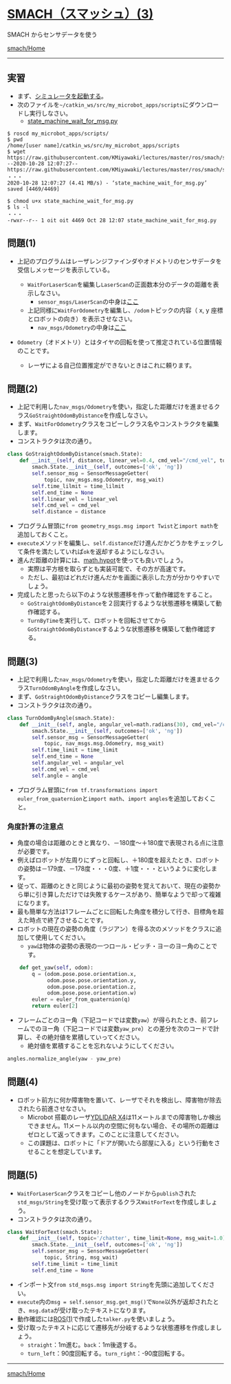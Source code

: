 # [SMACH（スマッシュ）(3)](http://wiki.ros.org/smach)

SMACH からセンサデータを使う

[smach/Home](Home.md)

---

## 実習

- まず、[シミュレータを起動する](../stage_simulator/stage_simulator_01.md)。
- 次のファイルを`~/catkin_ws/src/my_microbot_apps/scripts`にダウンロードし実行しなさい。
  - [state_machine_wait_for_msg.py](https://raw.githubusercontent.com/KMiyawaki/lectures/master/ros/smach/smach_03/state_machine_wait_for_msg.py)

```shell
$ roscd my_microbot_apps/scripts/
$ pwd
/home/[user name]/catkin_ws/src/my_microbot_apps/scripts
$ wget https://raw.githubusercontent.com/KMiyawaki/lectures/master/ros/smach/smach_03/state_machine_wait_for_msg.py
--2020-10-28 12:07:27--  https://raw.githubusercontent.com/KMiyawaki/lectures/master/ros/smach/smach_03/state_machine_wait_for_msg.py
・・・
2020-10-28 12:07:27 (4.41 MB/s) - ‘state_machine_wait_for_msg.py’ saved [4469/4469]

$ chmod u+x state_machine_wait_for_msg.py
$ ls -l
・・・
-rwxr--r-- 1 oit oit 4469 Oct 28 12:07 state_machine_wait_for_msg.py
```

## 問題(1)

- 上記のプログラムはレーザレンジファインダやオドメトリのセンサデータを受信しメッセージを表示している。

  - `WaitForLaserScan`を編集し`LaserScan`の正面数本分のデータの距離を表示しなさい。
    - `sensor_msgs/LaserScan`の中身は[ここ](http://docs.ros.org/api/sensor_msgs/html/msg/LaserScan.html)
  - 上記同様に`WaitForOdometry`を編集し、`/odom`トピックの内容（ x, y 座標とロボットの向き）を表示させなさい。
    - `nav_msgs/Odometry`の中身は[ここ](http://docs.ros.org/api/nav_msgs/html/msg/Odometry.html)

- `Odometry`（オドメトリ）とはタイヤの回転を使って推定されている位置情報のことです。
  - レーザによる自己位置推定ができないときはこれに頼ります。

## 問題(2)

- 上記で利用した`nav_msgs/Odometry`を使い，指定した距離だけを進ませるクラス`GoStraightOdomByDistance`を作成しなさい。
- まず、`WaitForOdometry`クラスをコピーしクラス名やコンストラクタを編集します。
- コンストラクタは次の通り。

```python
class GoStraightOdomByDistance(smach.State):
    def __init__(self, distance, linear_vel=0.4, cmd_vel="/cmd_vel", topic='/odom', time_lilmit=None, msg_wait=1.0):
        smach.State.__init__(self, outcomes=['ok', 'ng'])
        self.sensor_msg = SensorMessageGetter(
            topic, nav_msgs.msg.Odometry, msg_wait)
        self.time_lilmit = time_lilmit
        self.end_time = None
        self.linear_vel = linear_vel
        self.cmd_vel = cmd_vel
        self.distance = distance
```

- プログラム冒頭に`from geometry_msgs.msg import Twist`と`import math`を追加しておくこと。
- `execute`メソッドを編集し、`self.distance`だけ進んだかどうかをチェックして条件を満たしていれば`ok`を返却するようにしなさい。
- 進んだ距離の計算には、[math.hypot](https://docs.python.org/ja/3/library/math.html#math.hypot)を使っても良いでしょう。
  - 実際は平方根を取らずとも実装可能で、その方が高速です。
  - ただし、最初はどれだけ進んだかを画面に表示した方が分かりやすいでしょう。
- 完成したと思ったら以下のような状態遷移を作って動作確認をすること。
  - `GoStraightOdomByDistance`を２回実行するような状態遷移を構築して動作確認する。
  - `TurnByTime`を実行して、ロボットを回転させてから`GoStraightOdomByDistance`するような状態遷移を構築して動作確認する。

## 問題(3)

- 上記で利用した`nav_msgs/Odometry`を使い，指定した距離だけを進ませるクラス`TurnOdomByAngle`を作成しなさい。
- まず、`GoStraightOdomByDistance`クラスをコピーし編集します。
- コンストラクタは次の通り。

```python
class TurnOdomByAngle(smach.State):
    def __init__(self, angle, angular_vel=math.radians(30), cmd_vel="/cmd_vel", topic='/odom', time_limit=None, msg_wait=1.0):
        smach.State.__init__(self, outcomes=['ok', 'ng'])
        self.sensor_msg = SensorMessageGetter(
            topic, nav_msgs.msg.Odometry, msg_wait)
        self.time_limit = time_limit
        self.end_time = None
        self.angular_vel = angular_vel
        self.cmd_vel = cmd_vel
        self.angle = angle
```

- プログラム冒頭に`from tf.transformations import euler_from_quaternion`と`import math`、`import angles`を追加しておくこと。

### 角度計算の注意点

- 角度の場合は距離のときと異なり、－180度～＋180度で表現される点に注意が必要です。
- 例えばロボットが左周りにずっと回転し、＋180度を超えたとき、ロボットの姿勢は－179度、－178度・・・0度、＋1度・・・というように変化します。
- 従って、距離のときと同じように最初の姿勢を覚えておいて、現在の姿勢から単に引き算しただけでは失敗するケースがあり、簡単なようで却って複雑になります。
- 最も簡単な方法は1フレームごとに回転した角度を積分して行き、目標角を超えた時点で終了させることです。
- ロボットの現在の姿勢の角度（ラジアン）を得る次のメソッドをクラスに追加して使用してください。
  - `yaw`は物体の姿勢の表現の一つロール・ピッチ・ヨーのヨー角のことです。

```python
    def get_yaw(self, odom):
        q = (odom.pose.pose.orientation.x,
             odom.pose.pose.orientation.y,
             odom.pose.pose.orientation.z,
             odom.pose.pose.orientation.w)
        euler = euler_from_quaternion(q)
        return euler[2]
```

- フレームごとのヨー角（下記コードでは変数`yaw`）が得られたとき、前フレームでのヨー角（下記コードでは変数`yaw_pre`）との差分を次のコードで計算し、その絶対値を累積していってください。
  - 絶対値を累積することを忘れないようにしてください。

```python
angles.normalize_angle(yaw - yaw_pre)
```

## 問題(4)

- ロボット前方に何か障害物を置いて、レーザでそれを検出し、障害物が除去されたら前進させなさい。
  - Microbot 搭載のレーザ[YDLIDAR X4](https://www.ydlidar.com/products/view/5.html)は11メートルまでの障害物しか検出できません。11メートル以内の空間に何もない場合、その場所の距離はゼロとして返ってきます。このことに注意してください。
  - この課題は、ロボットに「ドアが開いたら部屋に入る」という行動をさせることを想定しています。

## 問題(5)

- `WaitForLaserScan`クラスをコピーし他のノードから`publish`された`std_msgs/String`を受け取って表示するクラス`WaitForText`を作成しましょう。
- コンストラクタは次の通り。

```python
class WaitForText(smach.State):
    def __init__(self, topic='/chatter', time_limit=None, msg_wait=1.0):
        smach.State.__init__(self, outcomes=['ok', 'ng'])
        self.sensor_msg = SensorMessageGetter(
            topic, String, msg_wait)
        self.time_limit = time_limit
        self.end_time = None
```

- インポート文`from std_msgs.msg import String`を先頭に追加してください。
- `execute`内の`msg = self.sensor_msg.get_msg()`で`None`以外が返却されたとき、`msg.data`が受け取ったテキストになります。
- 動作確認には[ROS(1)](../basics_01.md)で作成した`talker.py`を使いましょう。
- 受け取ったテキストに応じて遷移先が分岐するような状態遷移を作成しましょう。
  - `straight`：1m進む。`back`：1m後退する。
  - `turn_left`：90度回転する。`turn_right`：-90度回転する。

---

[smach/Home](Home.md)
